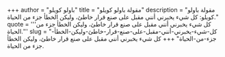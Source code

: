 +++
author = "باولو كويلو"
title = "مقولة باولو كويلو"
description = "مقولة باولو كويلو: كل شيء يخبرني أنني مقبل على صنع قرار خاطئ، وليكن الخطأ جزء من الحياة."
quote = '''كل شيء يخبرني أنني مقبل على صنع قرار خاطئ، وليكن الخطأ جزء من الحياة.'''
slug = "كل-شيء-يخبرني-أنني-مقبل-على-صنع-قرار-خاطئ-وليكن-الخطأ-جزء-من-الحياة"
+++
كل شيء يخبرني أنني مقبل على صنع قرار خاطئ، وليكن الخطأ جزء من الحياة.
